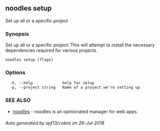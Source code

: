 ## noodles setup

Set up all or a specific project

### Synopsis


Set up all or a specific project. This will attempt to install the necessary dependencies required for various projects.

```
noodles setup [flags]
```

### Options

```
  -h, --help             help for setup
  -p, --project string   Name of a project we're setting up
```

### SEE ALSO
* [noodles](noodles.md)	 - noodles is an opinionated manager for web apps.

###### Auto generated by spf13/cobra on 26-Jul-2018
